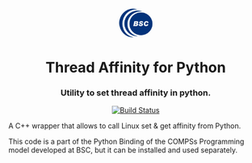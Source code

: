 <h1 align="center">
  <br>
  <a href="https://www.bsc.es/">
    <img src="bsc_logo.png" alt="Barcelona Supercomputing Center" height="60px">
  </a>
  <br>
  <br>
  Thread Affinity for Python
  <br>
</h1>

<h3 align="center">Utility to set thread affinity in python.</h3>

<p align="center">
  <a href="https://travis-ci.org/bsc-wdc/thread_affinity">
    <img src="https://travis-ci.org/bsc-wdc/thread_affinity.svg?branch=master"
         alt="Build Status">
  </a> 
    
</p>


A C++ wrapper that allows to call Linux set &amp; get affinity from Python.

This code is a part of the Python Binding of the COMPSs Programming model developed at BSC, but it can be
installed and used separately.
